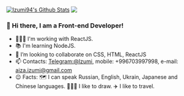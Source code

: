 <a href="https://github.com/zhamalamazalieva">
<img align="center" alt="Izumi94's Github Stats" src="https://github-readme-stats.vercel.app/api?username=izumi94&show_icons=true&theme=radical" /></a>
<a href="https://github.com/Izumi94">
  <img align="center" src="https://github-readme-stats.anuraghazra1.vercel.app/api/top-langs/?username=Izumi94&layout=compact&theme=radical" />
</a>

### 👋 Hi there, I am a Front-end Developer! 

- 👩🏽‍💻 I'm working with ReactJS.
- 📚 I'm learning NodeJS.
- 🔎 I’m looking to collaborate on CSS, HTML, ReactJS
- 📫 Contacts: [Telegram:@Izumi](https://t.me/Izumi), mobile: +996703997998, e-mail: aiza.izumi@gmail.com
- 😉 Facts: 
🗺 I can speak Russian, English, Ukrain, Japanese and Chinese languages.
👩🏽‍🎨 I like to draw. ✈️ I like to travel.

